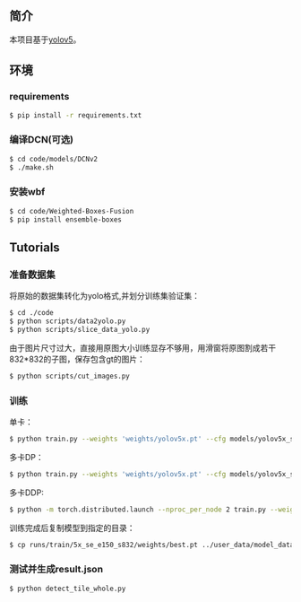 ## 简介
本项目基于[yolov5](https://github.com/ultralytics/yolov5)。

## 环境
### requirements
```bash
$ pip install -r requirements.txt
```
### 编译DCN(可选)
```bash
$ cd code/models/DCNv2
$ ./make.sh
```
### 安装wbf
```bash
$ cd code/Weighted-Boxes-Fusion
$ pip install ensemble-boxes
```
## Tutorials
### 准备数据集
将原始的数据集转化为yolo格式,并划分训练集验证集：
```bash
$ cd ./code
$ python scripts/data2yolo.py
$ python scripts/slice_data_yolo.py
```

由于图片尺寸过大，直接用原图大小训练显存不够用，用滑窗将原图割成若干832*832的子图，保存包含gt的图片：
```bash
$ python scripts/cut_images.py
```

### 训练
单卡：
```bash
$ python train.py --weights 'weights/yolov5x.pt' --cfg models/yolov5x_se.yaml --data data/tile.yaml --epoch 150 --batch-size 32 --img-size 832 --device 0 --name 5x_se_e150_s832
```
多卡DP：
```bash
$ python train.py --weights 'weights/yolov5x.pt' --cfg models/yolov5x_se.yaml --data data/tile.yaml --epoch 150 --batch-size 32 --img-size 832 --device 0,1 --name 5x_se_e150_s832
```
多卡DDP:
```bash
$ python -m torch.distributed.launch --nproc_per_node 2 train.py --weights 'weights/yolov5x.pt' --cfg models/yolov5x_se.yaml --data data/tile.yaml --epoch 150 --batch-size 32 --img-size 832 --device 0,1 --name 5x_se_e150_s832
```

训练完成后复制模型到指定的目录：
```bash
$ cp runs/train/5x_se_e150_s832/weights/best.pt ../user_data/model_data/best.pt
```

### 测试并生成result.json
```bash
$ python detect_tile_whole.py
```